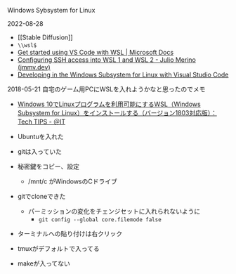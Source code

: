 
Windows Sybsystem for Linux


2022-08-28
- [[Stable Diffusion]]
- `\\wsl$`
- [Get started using VS Code with WSL | Microsoft Docs](https://docs.microsoft.com/en-us/windows/wsl/tutorials/wsl-vscode)
- [Configuring SSH access into WSL 1 and WSL 2 - Julio Merino (jmmv.dev)](https://jmmv.dev/2022/02/wsl-ssh-access.html)
- [Developing in the Windows Subsystem for Linux with Visual Studio Code](https://code.visualstudio.com/docs/remote/wsl)


2018-05-21
自宅のゲーム用PCにWSLを入れようかなと思ったのでメモ
- [Windows 10でLinuxプログラムを利用可能にするWSL（Windows Subsystem for Linux）をインストールする（バージョン1803対応版）：Tech TIPS - ＠IT](http://www.atmarkit.co.jp/ait/articles/1608/08/news039.html)

- Ubuntuを入れた
- gitは入っていた
- 秘密鍵をコピー、設定
    - /mnt/c がWindowsのCドライブ
- gitでcloneできた
    - パーミッションの変化をチェンジセットに入れられないように
        - `git config --global core.filemode false`

- ターミナルへの貼り付けは右クリック

- tmuxがデフォルトで入ってる
- makeが入ってない

